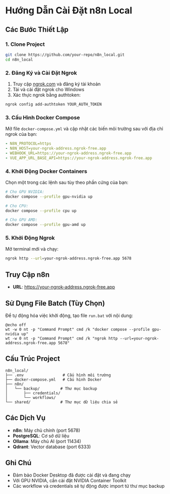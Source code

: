# Hướng Dẫn Cài Đặt n8n Local

## Các Bước Thiết Lập

### 1. Clone Project
```bash
git clone https://github.com/your-repo/n8n_local.git
cd n8n_local
```

### 2. Đăng Ký và Cài Đặt Ngrok

1. Truy cập [ngrok.com](https://ngrok.com) và đăng ký tài khoản
2. Tải và cài đặt ngrok cho Windows
3. Xác thực ngrok bằng authtoken:
```bash
ngrok config add-authtoken YOUR_AUTH_TOKEN
```

### 3. Cấu Hình Docker Compose

Mở file `docker-compose.yml` và cập nhật các biến môi trường sau với địa chỉ ngrok của bạn:
```yaml
- N8N_PROTOCOL=https
- N8N_HOST=your-ngrok-address.ngrok-free.app
- WEBHOOK_URL=https://your-ngrok-address.ngrok-free.app
- VUE_APP_URL_BASE_API=https://your-ngrok-address.ngrok-free.app
```

### 4. Khởi Động Docker Containers

Chọn một trong các lệnh sau tùy theo phần cứng của bạn:

```bash
# Cho GPU NVIDIA:
docker compose --profile gpu-nvidia up

# Cho CPU:
docker compose --profile cpu up

# Cho GPU AMD:
docker compose --profile gpu-amd up
```

### 5. Khởi Động Ngrok

Mở terminal mới và chạy:
```bash
ngrok http --url=your-ngrok-address.ngrok-free.app 5678
```

## Truy Cập n8n

- **URL**: https://your-ngrok-address.ngrok-free.app

## Sử Dụng File Batch (Tùy Chọn)

Để tự động hóa việc khởi động, tạo file `run.bat` với nội dung:
```batch
@echo off
wt -w 0 nt -p "Command Prompt" cmd /k "docker compose --profile gpu-nvidia up"
wt -w 0 nt -p "Command Prompt" cmd /k "ngrok http --url=your-ngrok-address.ngrok-free.app 5678"
```

## Cấu Trúc Project

```
n8n_local/
├── .env                 # Cấu hình môi trường
├── docker-compose.yml   # Cấu hình Docker
├── n8n/
│   └── backup/         # Thư mục backup
│       ├── credentials/
│       └── workflows/
└── shared/             # Thư mục dữ liệu chia sẻ
```

## Các Dịch Vụ

- **n8n**: Máy chủ chính (port 5678)
- **PostgreSQL**: Cơ sở dữ liệu
- **Ollama**: Máy chủ AI (port 11434)
- **Qdrant**: Vector database (port 6333)

## Ghi Chú

- Đảm bảo Docker Desktop đã được cài đặt và đang chạy
- Với GPU NVIDIA, cần cài đặt NVIDIA Container Toolkit
- Các workflow và credentials sẽ tự động được import từ thư mục backup
